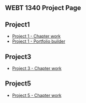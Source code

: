 ## WEBT 1340 Project Page

 <h2>Project1</h2> 
 <ul>
        <li><a href="project1/icons.ai">Project 1 - Chapter work</a></li>
        <li><a href="project1/portfoliobuilder.ai">Project 1 - Portfolio builder</a></li>
       
 </ul> 
 
 <h2>Project3</h2>
 <ul>
       <li><a href="project3/stationary.ai">Project 3 - Chapter work</a></li>

</ul>

<h2>Project5</h2>
<ul>

   <li><a href="../project5/aos-brochure.ai">Project 5 - Chapter work</a></li>
<ul>